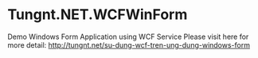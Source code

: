 # Tungnt.NET.WCFWinForm
Demo Windows Form Application using WCF Service
Please visit here for more detail: http://tungnt.net/su-dung-wcf-tren-ung-dung-windows-form
